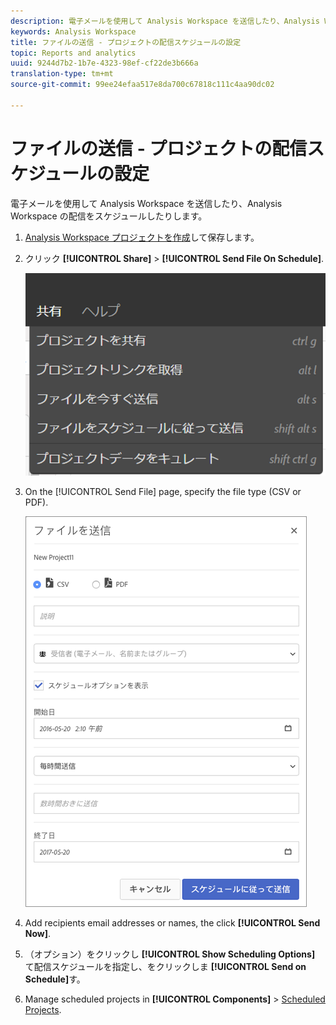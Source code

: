 ```yaml
---
description: 電子メールを使用して Analysis Workspace を送信したり、Analysis Workspace の配信をスケジュールしたりします。
keywords: Analysis Workspace
title: ファイルの送信 - プロジェクトの配信スケジュールの設定
topic: Reports and analytics
uuid: 9244d7b2-1b7e-4323-98ef-cf22de3b666a
translation-type: tm+mt
source-git-commit: 99ee24efaa517e8da700c67818c111c4aa90dc02

---
```



# ファイルの送信 - プロジェクトの配信スケジュールの設定

電子メールを使用して Analysis Workspace を送信したり、Analysis Workspace の配信をスケジュールしたりします。

1. [ Analysis Workspace プロジェクトを作成](https://marketing.adobe.com/resources/help/ja_JP/analytics/analysis-workspace/t_freeform_project.html)して保存します。
1. クリック **[!UICONTROL Share]** > **[!UICONTROL Send File On Schedule]**.

   ![手順の結果](assets/send-file.png)

1. On the [!UICONTROL Send File] page, specify the file type (CSV or PDF).

   ![手順の結果](assets/send-file-pop-up.png)

1. Add recipients email addresses or names, the click **[!UICONTROL Send Now]**.
1. （オプション）をクリックし **[!UICONTROL Show Scheduling Options]** て配信スケジュールを指定し、をクリックしま **[!UICONTROL Send on Schedule]**&#x200B;す。
1. Manage scheduled projects in **[!UICONTROL Components]** > [Scheduled Projects](/help/analyze/analysis-workspace/curate-share/schedule-projects.md).
